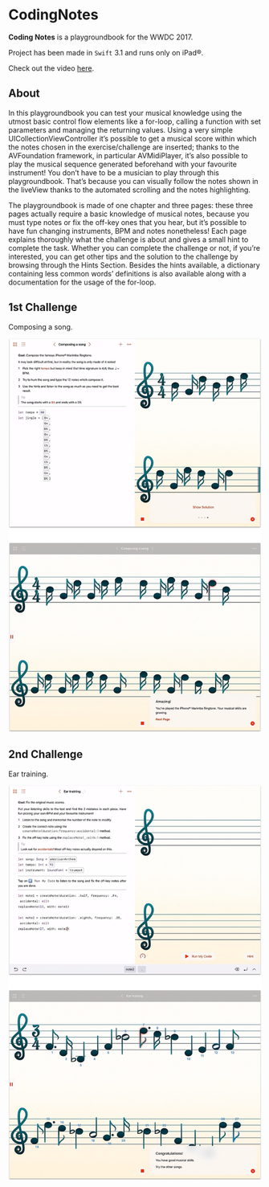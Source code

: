 # CodingNotes
**Coding Notes** is a playgroundbook for the WWDC 2017.

Project has been made in `Swift` 3.1 and runs only on iPad®.

Check out the video [here](https://www.youtube.com/watch?v=AtFOH-BCje0).


## About

In this playgroundbook you can test your musical knowledge using the utmost basic control flow elements like a for-loop, calling a function with set parameters and managing the returning values.
Using a very simple UICollectionViewController it’s possible to get a musical score within which the notes chosen in the exercise/challenge are inserted; thanks to the AVFoundation framework, in particular AVMidiPlayer, it’s also possible to play the musical sequence generated beforehand with your favourite instrument!
You don’t have to be a musician to play through this playgroundbook. That’s because you can visually follow the notes shown in the liveView thanks to the automated scrolling and the notes highlighting.

The playgroundbook is made of one chapter and three pages: these three pages actually require a basic knowledge of musical notes, because you must type notes or fix the off-key ones that you hear, but it’s possible to have fun changing instruments, BPM and notes nonetheless!
Each page explains thoroughly what the challenge is about and gives a small hint to complete the task. Whether you can complete the challenge or not, if you’re interested, you can get other tips and the solution to the challenge by browsing through the Hints Section.
Besides the hints available, a dictionary containing less common words’ definitions is also available along with a documentation for the usage of the for-loop.

## 1st Challenge

Composing a song.

![1stChallenge](Screenshots/1stChallenge.png)

## 2nd Challenge

Ear training.

![2ndChallenge](Screenshots/2ndChallenge.png)
